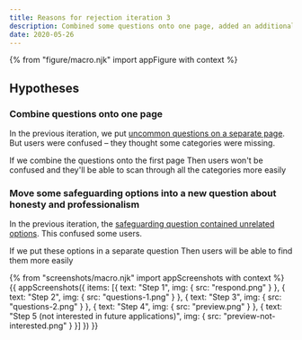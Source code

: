 ```yaml
---
title: Reasons for rejection iteration 3
description: Combined some questions onto one page, added an additional question and improved content
date: 2020-05-26
---
```


{% from "figure/macro.njk" import appFigure with context %}

## Hypotheses

### Combine questions onto one page

In the previous iteration, we put [uncommon questions on a separate page](/manage-teacher-training-applications/reasons-for-rejection-iteration-2/#step-3). But users were confused – they thought some categories were missing.

If we combine the questions onto the first page
Then users won't be confused and they'll be able to scan through all the categories more easily

### Move some safeguarding options into a new question about honesty and professionalism

In the previous iteration, the [safeguarding question contained unrelated options](/manage-teacher-training-applications/reasons-for-rejection-iteration-2/#step-3). This confused some users.

If we put these options in a separate question
Then users will be able to find them more easily

{% from "screenshots/macro.njk" import appScreenshots with context %}
{{ appScreenshots({
  items: [{
    text: "Step 1",
    img: {
      src: "respond.png"
    }
  }, {
    text: "Step 2",
    img: {
      src: "questions-1.png"
    }
  }, {
    text: "Step 3",
    img: {
      src: "questions-2.png"
    }
  }, {
    text: "Step 4",
    img: {
      src: "preview.png"
    }
  }, {
    text: "Step 5 (not interested in future applications)",
    img: {
      src: "preview-not-interested.png"
    }
  }]
}) }}
